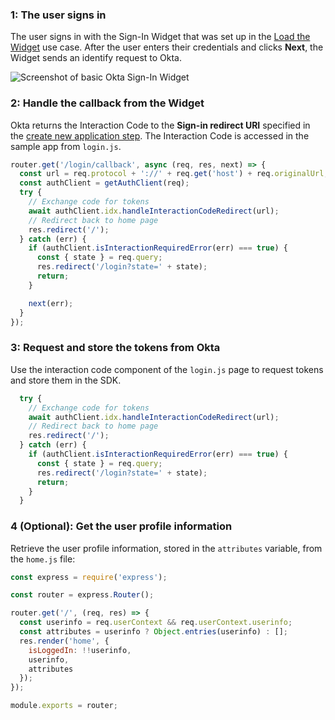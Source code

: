 ### 1: The user signs in

The user signs in with the Sign-In Widget that was set up in the [Load the Widget](/docs/guides/oie-embedded-widget-use-case-load/nodejs/main/) use case. After the user enters their credentials and clicks **Next**, the Widget sends an identify request to Okta.

<div class="half">

![Screenshot of basic Okta Sign-In Widget](/img/siw/okta-sign-in-javascript.png)

</div>

### 2: Handle the callback from the Widget

Okta returns the Interaction Code to the **Sign-in redirect URI** specified in the [create new application step](/docs/guides/oie-embedded-common-org-setup/nodejs/main/#create-a-new-application). The Interaction Code is accessed in the sample app from `login.js`.

```JavaScript
router.get('/login/callback', async (req, res, next) => {
  const url = req.protocol + '://' + req.get('host') + req.originalUrl;
  const authClient = getAuthClient(req);
  try {
    // Exchange code for tokens
    await authClient.idx.handleInteractionCodeRedirect(url);
    // Redirect back to home page
    res.redirect('/');
  } catch (err) {
    if (authClient.isInteractionRequiredError(err) === true) {
      const { state } = req.query;
      res.redirect('/login?state=' + state);
      return;
    }

    next(err);
  }
});
```

### 3: Request and store the tokens from Okta

Use the interaction code component of the `login.js` page to request tokens and store them in the SDK.

```JavaScript
  try {
    // Exchange code for tokens
    await authClient.idx.handleInteractionCodeRedirect(url);
    // Redirect back to home page
    res.redirect('/');
  } catch (err) {
    if (authClient.isInteractionRequiredError(err) === true) {
      const { state } = req.query;
      res.redirect('/login?state=' + state);
      return;
    }
  }
```

### 4 (Optional): Get the user profile information

Retrieve the user profile information, stored in the `attributes` variable, from the `home.js` file:

```JavaScript
const express = require('express');

const router = express.Router();

router.get('/', (req, res) => {
  const userinfo = req.userContext && req.userContext.userinfo;
  const attributes = userinfo ? Object.entries(userinfo) : [];
  res.render('home', {
    isLoggedIn: !!userinfo,
    userinfo,
    attributes
  });
});

module.exports = router;

```
